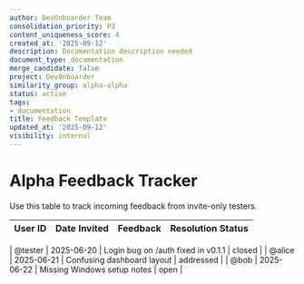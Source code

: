 ```yaml
---
author: DevOnboarder Team
consolidation_priority: P3
content_uniqueness_score: 4
created_at: '2025-09-12'
description: Documentation description needed
document_type: documentation
merge_candidate: false
project: DevOnboarder
similarity_group: alpha-alpha
status: active
tags:
- documentation
title: Feedback Template
updated_at: '2025-09-12'
visibility: internal
---
```


# Alpha Feedback Tracker

Use this table to track incoming feedback from invite-only testers.

| User ID | Date Invited | Feedback                           | Resolution Status |
| ------- | ------------ | ---------------------------------- | ----------------- |

| @tester | 2025-06-20   | Login bug on /auth fixed in v0.1.1 | closed            |
| @alice  | 2025-06-21   | Confusing dashboard layout         | addressed         |
| @bob    | 2025-06-22   | Missing Windows setup notes        | open              |
